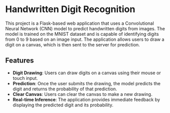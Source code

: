 # Handwritten Digit Recognition

This project is a Flask-based web application that uses a Convolutional Neural Network (CNN) model to predict handwritten digits from images. The model is trained on the MNIST dataset and is capable of identifying digits from 0 to 9 based on an image input. The application allows users to draw a digit on a canvas, which is then sent to the server for prediction.

## Features

- **Digit Drawing**: Users can draw digits on a canvas using their mouse or touch input.
- **Prediction**: Once the user submits the drawing, the model predicts the digit and returns the probability of that prediction.
- **Clear Canvas**: Users can clear the canvas to make a new drawing.
- **Real-time Inference**: The application provides immediate feedback by displaying the predicted digit and its probability.
